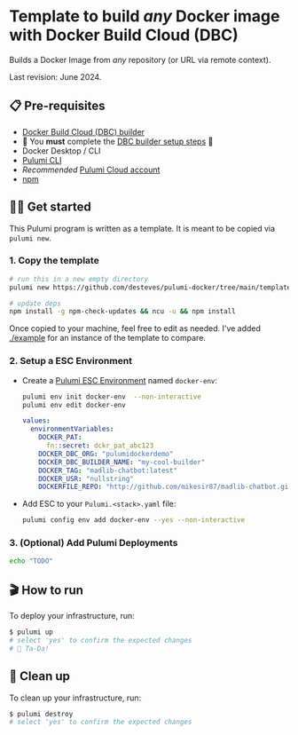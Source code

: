 # Template to build *any* Docker image with Docker Build Cloud (DBC)

Builds a Docker Image from *any* repository (or URL via remote context).

Last revision: June 2024.

## 📋 Pre-requisites

- [Docker Build Cloud (DBC) builder](https://build.docker.com/)
- 🚨 You **must** complete the [DBC builder setup steps](https://docs.docker.com/build/cloud/setup/#steps) 🚨
- Docker Desktop / CLI
- [Pulumi CLI](https://www.pulumi.com/docs/get-started/install/)
- *Recommended* [Pulumi Cloud account](https://app.pulumi.com/signup)
- [npm](https://www.npmjs.com/get-npm)

## 👩‍🏫 Get started

This Pulumi program is written as a template. It is meant to be copied via `pulumi new`.

### 1. Copy the template

```bash
# run this in a new empty directory
pulumi new https://github.com/desteves/pulumi-docker/tree/main/template

# update deps
npm install -g npm-check-updates && ncu -u && npm install
```

Once copied to your machine, feel free to edit as needed. I've added [./example](./example/) for an instance of the template to compare.

### 2. Setup a ESC Environment

- Create a [Pulumi ESC Environment](https://www.pulumi.com/docs/esc/) named `docker-env`:

  ```bash
  pulumi env init docker-env  --non-interactive
  pulumi env edit docker-env
  ```

  ```yaml
  values:
    environmentVariables:
      DOCKER_PAT:
        fn::secret: dckr_pat_abc123
      DOCKER_DBC_ORG: "pulumidockerdemo"
      DOCKER_DBC_BUILDER_NAME: "my-cool-builder"
      DOCKER_TAG: "madlib-chatbot:latest"
      DOCKER_USR: "nullstring"
      DOCKERFILE_REPO: "http://github.com/mikesir87/madlib-chatbot.git"
  ```

- Add ESC to your `Pulumi.<stack>.yaml` file:

  ```bash
  pulumi config env add docker-env --yes --non-interactive
  ```

### 3. (Optional) Add Pulumi Deployments

```bash
echo "TODO"
```

## 🎬 How to run

To deploy your infrastructure, run:

```bash
$ pulumi up
# select 'yes' to confirm the expected changes
# 🎉 Ta-Da!
```

## 🧹 Clean up

To clean up your infrastructure, run:

```bash
$ pulumi destroy
# select 'yes' to confirm the expected changes
```

